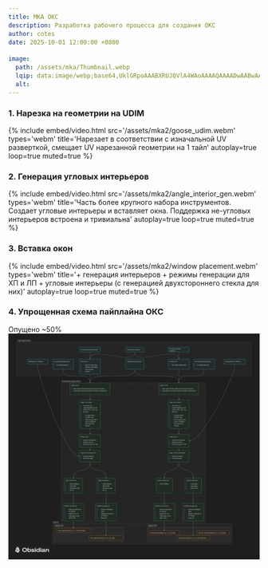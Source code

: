 ```yaml
---
title: MKA ОКС
description: Разработка рабочего процесса для создания ОКС
author: cotes
date: 2025-10-01 12:00:00 +0800

image:
  path: /assets/mka/Thumbnail.webp
  lqip: data:image/webp;base64,UklGRpoAAABXRUJQVlA4WAoAAAAQAAAADwAABwAAQUxQSDIAAAARL0AmbZurmr57yyIiqE8oiG0bejIYEQTgqiDA9vqnsUSI6H+oAERp2HZ65qP/VIAWAFZQOCBCAAAA8AEAnQEqEAAIAAVAfCWkAALp8sF8rgRgAP7o9FDvMCkMde9PK7euH5M1m6VWoDXf2FkP3BqV0ZYbO6NA/VFIAAAA
  alt: 
---
```




### 1. Нарезка на геометрии на UDIM
{%
  include embed/video.html
  src='/assets/mka2/goose_udim.webm'
  types='webm'
  title='Нарезает в соответствии с изначальной UV разверткой, смещает UV нарезанной геометрии на 1 тайл'
  autoplay=true
  loop=true
  muted=true
%}

### 2. Генерация угловых интерьеров
{%
  include embed/video.html
  src='/assets/mka2/angle_interior_gen.webm'
  types='webm'
  title='Часть более крупного набора инструментов. Создает угловые интерьеры и вставляет окна. Поддержка не-угловых интерьеров встроена и тривиальна'
  autoplay=true
  loop=true
  muted=true
%}

### 3. Вставка окон


{%
  include embed/video.html
  src='/assets/mka2/window placement.webm'
  types='webm'
  title='+ генерация интерьеров + режимы генерации для ХП и ЛП + угловые интерьеры (с генерацией двухстороннего стекла для них)'
  autoplay=true
  loop=true
  muted=true
%}




### 4. Упрощенная схема пайплайна ОКС
Опущено ~50% 
![image1](./assets/mka2/WorkflowBuilding.png) 

